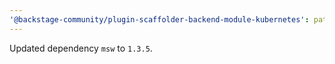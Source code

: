 ```yaml
---
'@backstage-community/plugin-scaffolder-backend-module-kubernetes': patch
---
```


Updated dependency `msw` to `1.3.5`.
